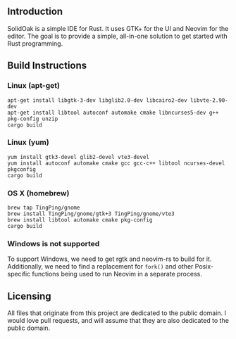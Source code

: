 ## Introduction

SolidOak is a simple IDE for Rust. It uses GTK+ for the UI and Neovim for the editor. The goal is to provide a simple, all-in-one solution to get started with Rust programming.

## Build Instructions

### Linux (apt-get)

```Shell
apt-get install libgtk-3-dev libglib2.0-dev libcairo2-dev libvte-2.90-dev
apt-get install libtool autoconf automake cmake libncurses5-dev g++ pkg-config unzip
cargo build
```

### Linux (yum)


```Shell
yum install gtk3-devel glib2-devel vte3-devel
yum install autoconf automake cmake gcc gcc-c++ libtool ncurses-devel pkgconfig
cargo build
```

### OS X (homebrew)

```Shell
brew tap TingPing/gnome
brew install TingPing/gnome/gtk+3 TingPing/gnome/vte3
brew install libtool automake cmake pkg-config
cargo build
```

### Windows is not supported

To support Windows, we need to get rgtk and neovim-rs to build for it. Additionally, we need to find a replacement for `fork()` and other Posix-specific functions being used to run Neovim in a separate process.

## Licensing

All files that originate from this project are dedicated to the public domain. I would love pull requests, and will assume that they are also dedicated to the public domain.
